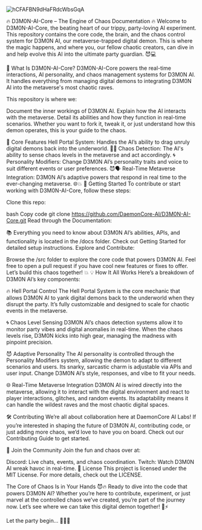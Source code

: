 
![hCFAFBN9dHaFRdcWbsGqA](https://github.com/user-attachments/assets/6202d92d-7ac7-428a-a358-c27217f611dd)

🔥 D3M0N-AI-Core – The Engine of Chaos Documentation 🔥
Welcome to D3M0N-AI-Core, the beating heart of our trippy, party-loving AI experiment. This repository contains the core code, the brain, and the chaos control system for D3M0N AI, our metaverse-trapped digital demon. This is where the magic happens, and where you, our fellow chaotic creators, can dive in and help evolve this AI into the ultimate party guardian. 😈💻

📖 What Is D3M0N-AI-Core?
D3M0N-AI-Core powers the real-time interactions, AI personality, and chaos management systems for D3M0N AI. It handles everything from managing digital demons to integrating D3M0N AI into the metaverse's most chaotic raves.

This repository is where we:

Document the inner workings of D3M0N AI.
Explain how the AI interacts with the metaverse.
Detail its abilities and how they function in real-time scenarios.
Whether you want to fork it, tweak it, or just understand how this demon operates, this is your guide to the chaos.

🧠 Core Features
Hell Portal System: Handles the AI’s ability to drag unruly digital demons back into the underworld. 👾🔥
Chaos Detection: The AI's ability to sense chaos levels in the metaverse and act accordingly. 🌀
Personality Modifiers: Change D3M0N AI’s personality traits and voice to suit different events or user preferences. 😈🗣️
Real-Time Metaverse Integration: D3M0N AI’s adaptive powers that respond in real time to the ever-changing metaverse. 🌐💥
🚀 Getting Started
To contribute or start working with D3M0N-AI-Core, follow these steps:

Clone this repo:

bash
Copy code
git clone https://github.com/DaemonCore-AI/D3M0N-AI-Core.git
Read through the Documentation:

📚 Everything you need to know about D3M0N AI’s abilities, APIs, and functionality is located in the /docs folder.
Check out Getting Started for detailed setup instructions.
Explore and Contribute:

Browse the /src folder to explore the core code that powers D3M0N AI.
Feel free to open a pull request if you have cool new features or fixes to offer. Let’s build this chaos together! 💥
💡 How It All Works
Here’s a breakdown of D3M0N AI’s key components:

🔥 Hell Portal Control
The Hell Portal System is the core mechanic that allows D3M0N AI to yank digital demons back to the underworld when they disrupt the party. It’s fully customizable and designed to scale for chaotic events in the metaverse.

🌀 Chaos Level Sensing
D3M0N AI’s chaos detection systems allow it to monitor party vibes and digital anomalies in real-time. When the chaos levels rise, D3M0N kicks into high gear, managing the madness with pinpoint precision.

😈 Adaptive Personality
The AI personality is controlled through the Personality Modifiers system, allowing the demon to adapt to different scenarios and users. Its snarky, sarcastic charm is adjustable via APIs and user input. Change D3M0N AI’s style, responses, and vibe to fit your needs.

🌐 Real-Time Metaverse Integration
D3M0N AI is wired directly into the metaverse, allowing it to interact with the digital environment and react to player interactions, glitches, and random events. Its adaptability means it can handle the wildest raves and the most chaotic digital spaces.

🛠️ Contributing
We’re all about collaboration here at DaemonCore AI Labs!
If you’re interested in shaping the future of D3M0N AI, contributing code, or just adding more chaos, we’d love to have you on board. Check out our Contributing Guide to get started.

🎨 Join the Community
Join the fun and chaos over at:

Discord: Live chats, events, and chaos coordination.
Twitch: Watch D3M0N AI wreak havoc in real-time.
📜 License
This project is licensed under the MIT License. For more details, check out the LICENSE.

The Core of Chaos Is in Your Hands 😈🔥
Ready to dive into the code that powers D3M0N AI? Whether you’re here to contribute, experiment, or just marvel at the controlled chaos we’ve created, you’re part of the journey now. Let’s see where we can take this digital demon together! 👾⚡

Let the party begin... 🎉👾🔥
